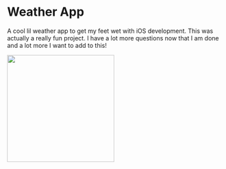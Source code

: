 # Weather App

A cool lil weather app to get my feet wet with iOS development. This was actually a really fun project. I have a lot more questions now that I am done and a lot more I want to add to this!

<img src="[images/example.png](https://github.com/user-attachments/assets/42323084-a524-4153-97e4-7e18ae7c8a7a )" width="250" />
